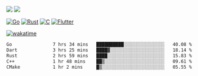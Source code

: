 [![](https://img.shields.io/badge/Windows_11-Pro-292e33?style=flat-square&logo=windows&logoColor=ffffff)](https://www.microsoft.com/en-us/windows/)
[![](https://img.shields.io/badge/macOS-Sequoia-292e33?style=flat-square&logo=apple&logoColor=ffffff)](https://www.apple.com/macbook-pro/) 

[![Go](https://img.shields.io/badge/-Go-DEA584?style=flat&logo=go&logoColor=000000)](https://golang.org/)
[![Rust](https://img.shields.io/badge/-Rust-DEA584?style=flat&logo=rust&logoColor=000000)](https://www.rust-lang.org)
[![C](https://img.shields.io/badge/--DEA584?style=flat&logo=c&logoColor=000000)](https://www.c-language.org/)
[![Flutter](https://img.shields.io/badge/-Flutter-DEA584?style=flat&logo=flutter&logoColor=000000)](https://flutter.dev/)

[![wakatime](https://wakatime.com/badge/user/9bb0c784-91ca-4b5c-8e9c-b13ece0f7b09.svg)](https://wakatime.com/@9bb0c784-91ca-4b5c-8e9c-b13ece0f7b09)


<!--START_SECTION:waka-->

```txt
Go               7 hrs 34 mins   ██████████░░░░░░░░░░░░░░░   40.08 %
Dart             3 hrs 25 mins   ████▓░░░░░░░░░░░░░░░░░░░░   18.14 %
Rust             2 hrs 59 mins   ████░░░░░░░░░░░░░░░░░░░░░   15.83 %
C++              1 hr 48 mins    ██▒░░░░░░░░░░░░░░░░░░░░░░   09.61 %
CMake            1 hr 2 mins     █▒░░░░░░░░░░░░░░░░░░░░░░░   05.55 %
```

<!--END_SECTION:waka-->
